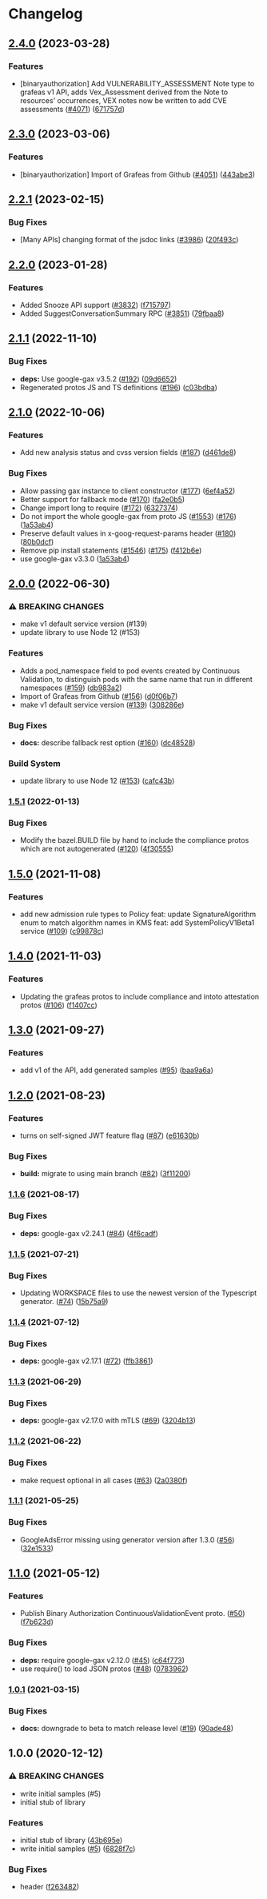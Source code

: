 # Changelog

## [2.4.0](https://github.com/googleapis/google-cloud-node/compare/binary-authorization-v2.3.0...binary-authorization-v2.4.0) (2023-03-28)


### Features

* [binaryauthorization] Add VULNERABILITY_ASSESSMENT Note type to grafeas v1 API, adds Vex_Assessment derived from the Note to resources' occurrences, VEX notes now be written to add CVE assessments ([#4071](https://github.com/googleapis/google-cloud-node/issues/4071)) ([671757d](https://github.com/googleapis/google-cloud-node/commit/671757d28e2ed57c8586005bb4143cf4fb1545b0))

## [2.3.0](https://github.com/googleapis/google-cloud-node/compare/binary-authorization-v2.2.1...binary-authorization-v2.3.0) (2023-03-06)


### Features

* [binaryauthorization] Import of Grafeas from Github ([#4051](https://github.com/googleapis/google-cloud-node/issues/4051)) ([443abe3](https://github.com/googleapis/google-cloud-node/commit/443abe3310b5063df855c3ab0d5fc8d338570cdf))

## [2.2.1](https://github.com/googleapis/google-cloud-node/compare/binary-authorization-v2.2.0...binary-authorization-v2.2.1) (2023-02-15)


### Bug Fixes

* [Many APIs] changing format of the jsdoc links ([#3986](https://github.com/googleapis/google-cloud-node/issues/3986)) ([20f493c](https://github.com/googleapis/google-cloud-node/commit/20f493c94f7d6626d932b2610e00cbdd5df55f22))

## [2.2.0](https://github.com/googleapis/google-cloud-node/compare/binary-authorization-v2.1.1...binary-authorization-v2.2.0) (2023-01-28)


### Features

* Added Snooze API support ([#3832](https://github.com/googleapis/google-cloud-node/issues/3832)) ([f715797](https://github.com/googleapis/google-cloud-node/commit/f715797a46cdd2bf4dffc1a82378986941fd6d79))
* Added SuggestConversationSummary RPC ([#3851](https://github.com/googleapis/google-cloud-node/issues/3851)) ([79fbaa8](https://github.com/googleapis/google-cloud-node/commit/79fbaa833d08738fa37aa37158ddb5b1c91710e1))

## [2.1.1](https://github.com/googleapis/nodejs-binary-authorization/compare/v2.1.0...v2.1.1) (2022-11-10)


### Bug Fixes

* **deps:** Use google-gax v3.5.2 ([#192](https://github.com/googleapis/nodejs-binary-authorization/issues/192)) ([09d6652](https://github.com/googleapis/nodejs-binary-authorization/commit/09d665200e6cc8fec5e026a2234990e48a3a94d4))
* Regenerated protos JS and TS definitions ([#196](https://github.com/googleapis/nodejs-binary-authorization/issues/196)) ([c03bdba](https://github.com/googleapis/nodejs-binary-authorization/commit/c03bdbadea89865d7975e797a6f8d2cb22765252))

## [2.1.0](https://github.com/googleapis/nodejs-binary-authorization/compare/v2.0.0...v2.1.0) (2022-10-06)


### Features

* Add new analysis status and cvss version fields ([#187](https://github.com/googleapis/nodejs-binary-authorization/issues/187)) ([d461de8](https://github.com/googleapis/nodejs-binary-authorization/commit/d461de86c3abc5db180ae32ea4e6063f3c00df25))


### Bug Fixes

* Allow passing gax instance to client constructor ([#177](https://github.com/googleapis/nodejs-binary-authorization/issues/177)) ([6ef4a52](https://github.com/googleapis/nodejs-binary-authorization/commit/6ef4a520c1bb49fca8159324dbf41af10931357e))
* Better support for fallback mode ([#170](https://github.com/googleapis/nodejs-binary-authorization/issues/170)) ([fa2e0b5](https://github.com/googleapis/nodejs-binary-authorization/commit/fa2e0b5991a80e912c65f896bdc0c2670b2a349d))
* Change import long to require ([#172](https://github.com/googleapis/nodejs-binary-authorization/issues/172)) ([6327374](https://github.com/googleapis/nodejs-binary-authorization/commit/6327374ea12b05cc4d752b059e4d9a098174f45b))
* Do not import the whole google-gax from proto JS ([#1553](https://github.com/googleapis/nodejs-binary-authorization/issues/1553)) ([#176](https://github.com/googleapis/nodejs-binary-authorization/issues/176)) ([1a53ab4](https://github.com/googleapis/nodejs-binary-authorization/commit/1a53ab4d1bb04f4759494973a3297c3dcf295833))
* Preserve default values in x-goog-request-params header ([#180](https://github.com/googleapis/nodejs-binary-authorization/issues/180)) ([80b0dcf](https://github.com/googleapis/nodejs-binary-authorization/commit/80b0dcf989b20f874e0912af641fdc12419887f2))
* Remove pip install statements ([#1546](https://github.com/googleapis/nodejs-binary-authorization/issues/1546)) ([#175](https://github.com/googleapis/nodejs-binary-authorization/issues/175)) ([f412b6e](https://github.com/googleapis/nodejs-binary-authorization/commit/f412b6e8349aab08d3d5d985cd38f91750c1f030))
* use google-gax v3.3.0 ([1a53ab4](https://github.com/googleapis/nodejs-binary-authorization/commit/1a53ab4d1bb04f4759494973a3297c3dcf295833))

## [2.0.0](https://github.com/googleapis/nodejs-binary-authorization/compare/v1.5.1...v2.0.0) (2022-06-30)


### ⚠ BREAKING CHANGES

* make v1 default service version (#139)
* update library to use Node 12 (#153)

### Features

* Adds a pod_namespace field to pod events created by Continuous Validation, to distinguish pods with the same name that run in different namespaces ([#159](https://github.com/googleapis/nodejs-binary-authorization/issues/159)) ([db983a2](https://github.com/googleapis/nodejs-binary-authorization/commit/db983a2911ae969da1ebf2096e48a33e78ea5ea1))
* Import of Grafeas from Github ([#156](https://github.com/googleapis/nodejs-binary-authorization/issues/156)) ([d0f06b7](https://github.com/googleapis/nodejs-binary-authorization/commit/d0f06b73b78137400461486d7b6020d370fd3efe))
* make v1 default service version ([#139](https://github.com/googleapis/nodejs-binary-authorization/issues/139)) ([308286e](https://github.com/googleapis/nodejs-binary-authorization/commit/308286e8d92d62ba8d1c0e6c7ec3d0a921e63294))


### Bug Fixes

* **docs:** describe fallback rest option ([#160](https://github.com/googleapis/nodejs-binary-authorization/issues/160)) ([dc48528](https://github.com/googleapis/nodejs-binary-authorization/commit/dc48528c213f6eb2557a647333879370494a00e7))


### Build System

* update library to use Node 12 ([#153](https://github.com/googleapis/nodejs-binary-authorization/issues/153)) ([cafc43b](https://github.com/googleapis/nodejs-binary-authorization/commit/cafc43b1d91f0aa23b8db9848a05fbd2cb65da10))

### [1.5.1](https://github.com/googleapis/nodejs-binary-authorization/compare/v1.5.0...v1.5.1) (2022-01-13)


### Bug Fixes

* Modify the bazel.BUILD file by hand to include the compliance protos which are not autogenerated ([#120](https://github.com/googleapis/nodejs-binary-authorization/issues/120)) ([4f30555](https://github.com/googleapis/nodejs-binary-authorization/commit/4f305551c6d9f97bd2e4ef8430fd7dc9cfc6f9c9))

## [1.5.0](https://www.github.com/googleapis/nodejs-binary-authorization/compare/v1.4.0...v1.5.0) (2021-11-08)


### Features

* add new admission rule types to Policy feat: update SignatureAlgorithm enum to match algorithm names in KMS feat: add SystemPolicyV1Beta1 service ([#109](https://www.github.com/googleapis/nodejs-binary-authorization/issues/109)) ([c99878c](https://www.github.com/googleapis/nodejs-binary-authorization/commit/c99878c99a19b80301cdd9219390d00984e78c14))

## [1.4.0](https://www.github.com/googleapis/nodejs-binary-authorization/compare/v1.3.0...v1.4.0) (2021-11-03)


### Features

* Updating the grafeas protos to include compliance and intoto attestation protos ([#106](https://www.github.com/googleapis/nodejs-binary-authorization/issues/106)) ([f1407cc](https://www.github.com/googleapis/nodejs-binary-authorization/commit/f1407ccc83b93a41aa2065fc2bd0ea91aa93e0e4))

## [1.3.0](https://www.github.com/googleapis/nodejs-binary-authorization/compare/v1.2.0...v1.3.0) (2021-09-27)


### Features

* add v1 of the API, add generated samples ([#95](https://www.github.com/googleapis/nodejs-binary-authorization/issues/95)) ([baa9a6a](https://www.github.com/googleapis/nodejs-binary-authorization/commit/baa9a6aa096acc89a367a0ac4fcba5c899cb6f2a))

## [1.2.0](https://www.github.com/googleapis/nodejs-binary-authorization/compare/v1.1.6...v1.2.0) (2021-08-23)


### Features

* turns on self-signed JWT feature flag ([#87](https://www.github.com/googleapis/nodejs-binary-authorization/issues/87)) ([e61630b](https://www.github.com/googleapis/nodejs-binary-authorization/commit/e61630b2e9b978798a5b01ea7c637bccad6b37e9))


### Bug Fixes

* **build:** migrate to using main branch ([#82](https://www.github.com/googleapis/nodejs-binary-authorization/issues/82)) ([3f11200](https://www.github.com/googleapis/nodejs-binary-authorization/commit/3f112009748af38f5f3939ceca28e49f527b583b))

### [1.1.6](https://www.github.com/googleapis/nodejs-binary-authorization/compare/v1.1.5...v1.1.6) (2021-08-17)


### Bug Fixes

* **deps:** google-gax v2.24.1 ([#84](https://www.github.com/googleapis/nodejs-binary-authorization/issues/84)) ([4f6cadf](https://www.github.com/googleapis/nodejs-binary-authorization/commit/4f6cadf938a15a6d2e6332b3fd2697696c78106b))

### [1.1.5](https://www.github.com/googleapis/nodejs-binary-authorization/compare/v1.1.4...v1.1.5) (2021-07-21)


### Bug Fixes

* Updating WORKSPACE files to use the newest version of the Typescript generator. ([#74](https://www.github.com/googleapis/nodejs-binary-authorization/issues/74)) ([15b75a9](https://www.github.com/googleapis/nodejs-binary-authorization/commit/15b75a9136ecd8131b4fea24de8be69bfbfb989d))

### [1.1.4](https://www.github.com/googleapis/nodejs-binary-authorization/compare/v1.1.3...v1.1.4) (2021-07-12)


### Bug Fixes

* **deps:** google-gax v2.17.1 ([#72](https://www.github.com/googleapis/nodejs-binary-authorization/issues/72)) ([ffb3861](https://www.github.com/googleapis/nodejs-binary-authorization/commit/ffb3861356b4a63ad32517e860efd265280ae831))

### [1.1.3](https://www.github.com/googleapis/nodejs-binary-authorization/compare/v1.1.2...v1.1.3) (2021-06-29)


### Bug Fixes

* **deps:** google-gax v2.17.0 with mTLS ([#69](https://www.github.com/googleapis/nodejs-binary-authorization/issues/69)) ([3204b13](https://www.github.com/googleapis/nodejs-binary-authorization/commit/3204b13efb5ff3f75d8dec0a393c7b86200c8d28))

### [1.1.2](https://www.github.com/googleapis/nodejs-binary-authorization/compare/v1.1.1...v1.1.2) (2021-06-22)


### Bug Fixes

* make request optional in all cases ([#63](https://www.github.com/googleapis/nodejs-binary-authorization/issues/63)) ([2a0380f](https://www.github.com/googleapis/nodejs-binary-authorization/commit/2a0380f6463b5ad0ee58b5a35ebe41d363390874))

### [1.1.1](https://www.github.com/googleapis/nodejs-binary-authorization/compare/v1.1.0...v1.1.1) (2021-05-25)


### Bug Fixes

* GoogleAdsError missing using generator version after 1.3.0 ([#56](https://www.github.com/googleapis/nodejs-binary-authorization/issues/56)) ([32e1533](https://www.github.com/googleapis/nodejs-binary-authorization/commit/32e1533ae0d5ff336f3ec671fd7df34e88c49d12))

## [1.1.0](https://www.github.com/googleapis/nodejs-binary-authorization/compare/v1.0.1...v1.1.0) (2021-05-12)


### Features

* Publish Binary Authorization ContinuousValidationEvent proto. ([#50](https://www.github.com/googleapis/nodejs-binary-authorization/issues/50)) ([f7b623d](https://www.github.com/googleapis/nodejs-binary-authorization/commit/f7b623d4427a7382b9e8643a8aeaa06516bd7350))


### Bug Fixes

* **deps:** require google-gax v2.12.0 ([#45](https://www.github.com/googleapis/nodejs-binary-authorization/issues/45)) ([c64f773](https://www.github.com/googleapis/nodejs-binary-authorization/commit/c64f77399f5f3586f18525559d1d13763a49555e))
* use require() to load JSON protos ([#48](https://www.github.com/googleapis/nodejs-binary-authorization/issues/48)) ([0783962](https://www.github.com/googleapis/nodejs-binary-authorization/commit/07839629bb8abc34bfceb5055d8b5c5304311109))

### [1.0.1](https://www.github.com/googleapis/nodejs-binary-authorization/compare/v1.0.0...v1.0.1) (2021-03-15)


### Bug Fixes

* **docs:** downgrade to beta to match release level ([#19](https://www.github.com/googleapis/nodejs-binary-authorization/issues/19)) ([90ade48](https://www.github.com/googleapis/nodejs-binary-authorization/commit/90ade48c8088e3b2b41b6059e57ee57fd12f17de))

## 1.0.0 (2020-12-12)


### ⚠ BREAKING CHANGES

* write initial samples (#5)
* initial stub of library

### Features

* initial stub of library ([43b695e](https://www.github.com/googleapis/nodejs-binary-authorization/commit/43b695e416eb52032a138502af170a3ce55969fa))
* write initial samples ([#5](https://www.github.com/googleapis/nodejs-binary-authorization/issues/5)) ([6828f7c](https://www.github.com/googleapis/nodejs-binary-authorization/commit/6828f7c01942aa90f6ccc390b38f711f3fdfba41))


### Bug Fixes

* header ([f263482](https://www.github.com/googleapis/nodejs-binary-authorization/commit/f263482d3d500a35fa522a4f19ee1be5897d0b8b))
